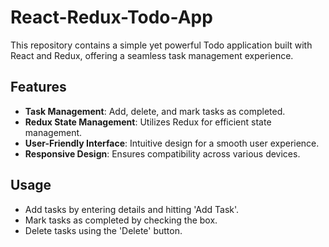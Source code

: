 # React-Redux-Todo-App
This repository contains a simple yet powerful Todo application built with React and Redux, offering a seamless task management experience.

## Features

- **Task Management**: Add, delete, and mark tasks as completed.
- **Redux State Management**: Utilizes Redux for efficient state management.
- **User-Friendly Interface**: Intuitive design for a smooth user experience.
- **Responsive Design**: Ensures compatibility across various devices.

## Usage

- Add tasks by entering details and hitting 'Add Task'.
- Mark tasks as completed by checking the box.
- Delete tasks using the 'Delete' button.
